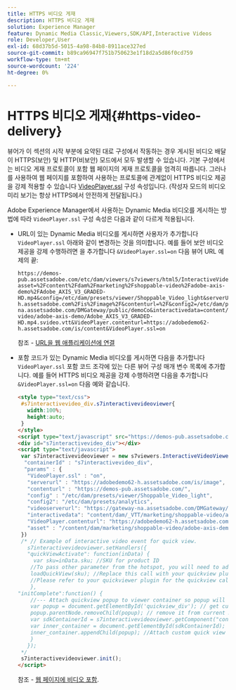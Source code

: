 ```yaml
---
title: HTTPS 비디오 게재
description: HTTPS 비디오 게재
solution: Experience Manager
feature: Dynamic Media Classic,Viewers,SDK/API,Interactive Videos
role: Developer,User
exl-id: 68d37b5d-5015-4a98-84b8-8911ace327ed
source-git-commit: b89ca96947f751b750623e1f18d2a5d86f0cd759
workflow-type: tm+mt
source-wordcount: '224'
ht-degree: 0%

---
```


# HTTPS 비디오 게재{#https-video-delivery}

<!-- >[!NOTE]
>
>Secure Video Delivery only applies to AEM 6.2 with the installation of [Feature Pack-13480](https://www.adobeaemcloud.com/content/marketplace/marketplaceProxy.html?packagePath=/content/companies/public/adobe/packages/cq620/featurepack/cq-6.2.0-featurepack-13480) and to AEM 6.1 with installation of [Feature Pack NPR-15011](https://www.adobeaemcloud.com/content/marketplace/marketplaceProxy.html?packagePath=/content/companies/public/adobe/packages/cq610/featurepack/cq-6.1.0-featurepack-15011). -->

뷰어가 이 섹션의 시작 부분에 요약된 대로 구성에서 작동하는 경우 게시된 비디오 배달이 HTTPS(보안) 및 HTTP(비보안) 모드에서 모두 발생할 수 있습니다. 기본 구성에서는 비디오 게재 프로토콜이 포함 웹 페이지의 게재 프로토콜을 엄격히 따릅니다. 그러나 를 사용하여 웹 페이지를 포함하여 사용하는 프로토콜에 관계없이 HTTPS 비디오 제공을 강제 적용할 수 있습니다 [VideoPlayer.ssl](../../c-html5-aem-asset-viewers/c-html5-aem-int-video/r-html5-aem-int-video-config-attrib/r-html5-aem-int-video-config-attrib-videoplayer-ssl.md#reference-c28e1b700977493eadab5489458d7771) 구성 속성입니다. (작성자 모드의 비디오 미리 보기는 항상 HTTPS에서 안전하게 전달됩니다.)

Adobe Experience Manager에서 사용하는 Dynamic Media 비디오를 게시하는 방법에 따라 `VideoPlayer.ssl` 구성 속성은 다음과 같이 다르게 적용됩니다.

* URL이 있는 Dynamic Media 비디오를 게시하면 사용자가 추가합니다 `VideoPlayer.ssl` 아래와 같이 변경하는 것을 의미합니다. 예를 들어 보안 비디오 제공을 강제 수행하려면 을 추가합니다 `&VideoPlayer.ssl=on` 다음 뷰어 URL 예제의 끝:

   ```
   https://demos-pub.assetsadobe.com/etc/dam/viewers/s7viewers/html5/InteractiveVideoViewer.html?asset=%2Fcontent%2Fdam%2Fmarketing%2Fshoppable-video%2Fadobe-axis-demo%2FAdobe_AXIS_V3_GRADED-HD.mp4&config=/etc/dam/presets/viewer/Shoppable_Video_light&serverUrl=https%3A%2F%2Fadobedemo62-h.assetsadobe.com%2Fis%2Fimage%2F&contenturl=%2F&config2=/etc/dam/presets/analytics&videoserverurl=https://gateway-na.assetsadobe.com/DMGateway/public/demoCo&interactivedata=content/dam/_VTT/marketing/shoppable-video/adobe-axis-demo/Adobe_AXIS_V3_GRADED-HD.mp4.svideo.vtt&VideoPlayer.contenturl=https://adobedemo62-h.assetsadobe.com/is/content&VideoPlayer.ssl=on
   ```

   참조 - [URL을 웹 애플리케이션에 연결](https://experienceleague.adobe.com/docs/experience-manager-65/assets/dynamic/linking-urls-to-yourwebapplication.html?lang=en#dynamic)

* 포함 코드가 있는 Dynamic Media 비디오를 게시하면 다음을 추가합니다 `VideoPlayer.ssl` 포함 코드 조각에 있는 다른 뷰어 구성 매개 변수 목록에 추가합니다. 예를 들어 HTTPS 비디오 제공을 강제 수행하려면 다음을 추가합니다 `&VideoPlayer.ssl=on` 다음 예와 같습니다.

   ```html {.line-numbers}
   <style type="text/css"> 
    #s7interactivevideo_div.s7interactivevideoviewer{ 
      width:100%;  
      height:auto; 
    } 
   </style> 
   <script type="text/javascript" src="https://demos-pub.assetsadobe.com/etc/dam/viewers/s7viewers/html5/js/InteractiveVideoViewer.js"></script> 
   <div id="s7interactivevideo_div"></div> 
   <script type="text/javascript"> 
    var s7interactivevideoviewer = new s7viewers.InteractiveVideoViewer({ 
     "containerId" : "s7interactivevideo_div", 
     "params" : {  
      "VideoPlayer.ssl" : "on", 
      "serverurl" : "https://adobedemo62-h.assetsadobe.com/is/image", 
      "contenturl" : "https://demos-pub.assetsadobe.com/",  
      "config" : "/etc/dam/presets/viewer/Shoppable_Video_light", 
      "config2": "/etc/dam/presets/analytics", 
      "videoserverurl": "https://gateway-na.assetsadobe.com/DMGateway/public/demoCo", 
      "interactivedata": "content/dam/_VTT/marketing/shoppable-video/adobe-axis-demo/Adobe_AXIS_V3_GRADED-HD.mp4.svideo.vtt", 
      "VideoPlayer.contenturl": "https://adobedemo62-h.assetsadobe.com/is/content", 
      "asset" : "/content/dam/marketing/shoppable-video/adobe-axis-demo/Adobe_AXIS_V3_GRADED-HD.mp4" } 
    }) 
    /* // Example of interactive video event for quick view. 
      s7interactivevideoviewer.setHandlers({  
      "quickViewActivate": function(inData) { 
        var sku=inData.sku; //SKU for product ID 
       //To pass other parameter from the hotspot, you will need to add custom parameter during the hotspot setup as parameterName=value 
       loadQuickView(sku); //Replace this call with your quickview plugin 
       //Please refer to your quickviewer plugin for the quickview call 
       },  
   "initComplete":function() {  
       //--- Attach quickview popup to viewer container so popup will work in fullscreen mode --- 
       var popup = document.getElementById('quickview_div'); // get custom quick view container 
       popup.parentNode.removeChild(popup); // remove it from current DOM 
       var sdkContainerId = s7interactivevideoviewer.getComponent("container").getInnerContainerId(); // get viewer container component 
       var inner_container = document.getElementById(sdkContainerId);  
       inner_container.appendChild(popup); //Attach custom quick view container to viewer 
       }  
      }); 
    */ 
    s7interactivevideoviewer.init(); 
   </script>
   ```

   참조 - [웹 페이지에 비디오 포함](https://experienceleague.adobe.com/docs/experience-manager-65/assets/dynamic/linking-urls-to-yourwebapplication.html#dynamic).
